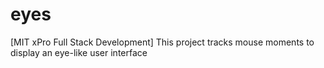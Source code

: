# eyes
[MIT xPro Full Stack Development] This project tracks mouse moments to display an eye-like user interface
